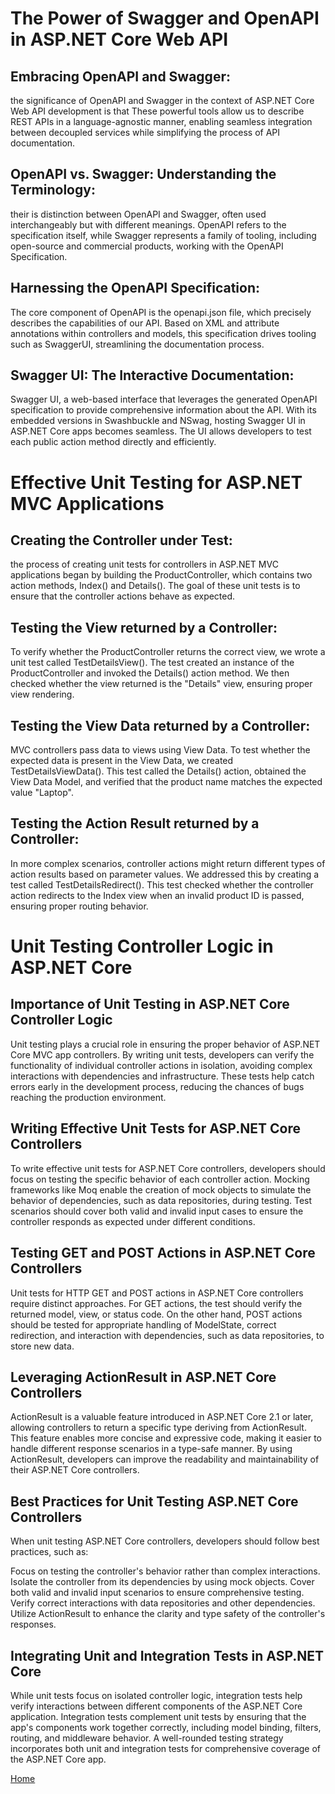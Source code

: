 
# The Power of Swagger and OpenAPI in ASP.NET Core Web API

## Embracing OpenAPI and Swagger:
 the significance of OpenAPI and Swagger in the context of ASP.NET Core Web API development is that These powerful tools allow us to describe REST APIs in a language-agnostic manner, enabling seamless integration between decoupled services while simplifying the process of API documentation.

## OpenAPI vs. Swagger: Understanding the Terminology:
their is  distinction between OpenAPI and Swagger, often used interchangeably but with different meanings. OpenAPI refers to the specification itself, while Swagger represents a family of tooling, including open-source and commercial products, working with the OpenAPI Specification.

## Harnessing the OpenAPI Specification:
The core component of OpenAPI is the openapi.json file, which precisely describes the capabilities of our API. Based on XML and attribute annotations within controllers and models, this specification drives tooling such as SwaggerUI, streamlining the documentation process.

## Swagger UI: The Interactive Documentation:
 Swagger UI, a web-based interface that leverages the generated OpenAPI specification to provide comprehensive information about the API. With its embedded versions in Swashbuckle and NSwag, hosting Swagger UI in ASP.NET Core apps becomes seamless. The UI allows developers to test each public action method directly and efficiently.

# Effective Unit Testing for ASP.NET MVC Applications
## Creating the Controller under Test:
 the process of creating unit tests for controllers in ASP.NET MVC applications began by building the ProductController, which contains two action methods, Index() and Details(). The goal of these unit tests is to ensure that the controller actions behave as expected.

## Testing the View returned by a Controller:
To verify whether the ProductController returns the correct view, we wrote a unit test called TestDetailsView(). The test created an instance of the ProductController and invoked the Details() action method. We then checked whether the view returned is the "Details" view, ensuring proper view rendering.

## Testing the View Data returned by a Controller:
MVC controllers pass data to views using View Data. To test whether the expected data is present in the View Data, we created TestDetailsViewData(). This test called the Details() action, obtained the View Data Model, and verified that the product name matches the expected value "Laptop".

## Testing the Action Result returned by a Controller:
In more complex scenarios, controller actions might return different types of action results based on parameter values. We addressed this by creating a test called TestDetailsRedirect(). This test checked whether the controller action redirects to the Index view when an invalid product ID is passed, ensuring proper routing behavior.
# Unit Testing Controller Logic in ASP.NET Core

## Importance of Unit Testing in ASP.NET Core Controller Logic

Unit testing plays a crucial role in ensuring the proper behavior of ASP.NET Core MVC app controllers. By writing unit tests, developers can verify the functionality of individual controller actions in isolation, avoiding complex interactions with dependencies and infrastructure. These tests help catch errors early in the development process, reducing the chances of bugs reaching the production environment.

## Writing Effective Unit Tests for ASP.NET Core Controllers
 To write effective unit tests for ASP.NET Core controllers, developers should focus on testing the specific behavior of each controller action. Mocking frameworks like Moq enable the creation of mock objects to simulate the behavior of dependencies, such as data repositories, during testing. Test scenarios should cover both valid and invalid input cases to ensure the controller responds as expected under different conditions.

## Testing GET and POST Actions in ASP.NET Core Controllers

Unit tests for HTTP GET and POST actions in ASP.NET Core controllers require distinct approaches. For GET actions, the test should verify the returned model, view, or status code. On the other hand, POST actions should be tested for appropriate handling of ModelState, correct redirection, and interaction with dependencies, such as data repositories, to store new data.

## Leveraging ActionResult<T> in ASP.NET Core Controllers

ActionResult<T> is a valuable feature introduced in ASP.NET Core 2.1 or later, allowing controllers to return a specific type deriving from ActionResult. This feature enables more concise and expressive code, making it easier to handle different response scenarios in a type-safe manner. By using ActionResult<T>, developers can improve the readability and maintainability of their ASP.NET Core controllers.

## Best Practices for Unit Testing ASP.NET Core Controllers

When unit testing ASP.NET Core controllers, developers should follow best practices, such as:

Focus on testing the controller's behavior rather than complex interactions.
Isolate the controller from its dependencies by using mock objects.
Cover both valid and invalid input scenarios to ensure comprehensive testing.
Verify correct interactions with data repositories and other dependencies.
Utilize ActionResult<T> to enhance the clarity and type safety of the controller's responses.
## Integrating Unit and Integration Tests in ASP.NET Core

 While unit tests focus on isolated controller logic, integration tests help verify interactions between different components of the ASP.NET Core application. Integration tests complement unit tests by ensuring that the app's components work together correctly, including model binding, filters, routing, and middleware behavior. A well-rounded testing strategy incorporates both unit and integration tests for comprehensive coverage of the ASP.NET Core app.

 
[Home](./README.md) 
